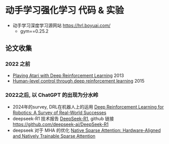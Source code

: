 # 动手学习强化学习 代码 & 实验

* 动手学习深度学习源网站 https://hrl.boyuai.com/
    * gym==0.25.2

## 论文收集
### 2022 之前
* [Playing Atari with Deep Reinforcement Learning](https://www.cs.toronto.edu/~vmnih/docs/dqn.pdf) 2013
* [Human-level control through deep reinforcement learning](https://storage.googleapis.com/deepmind-media/dqn/DQNNaturePaper.pdf) 2015
### 2022之后, 以 ChatGPT 的出现为分水岭
* 2024年的survey, DRL在机器人上的运用 [Deep Reinforcement Learning for Robotics: A Survey of Real-World Successes](https://arxiv.org/pdf/2408.03539)
* deepseek-R1 技术报告 [DeepSeek-R1](https://github.com/deepseek-ai/DeepSeek-R1/blob/main/DeepSeek_R1.pdf), github 链接 https://github.com/deepseek-ai/DeepSeek-R1
* deepseek 对于 MHA 的优化 [Native Sparse Attention: Hardware-Aligned and Natively Trainable Sparse Attention](https://arxiv.org/pdf/2502.11089)
